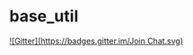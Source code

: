 # base_util
[![Gitter](https://badges.gitter.im/Join Chat.svg)](https://gitter.im/andyl/base_util?utm_source=badge&utm_medium=badge&utm_campaign=pr-badge&utm_content=badge)